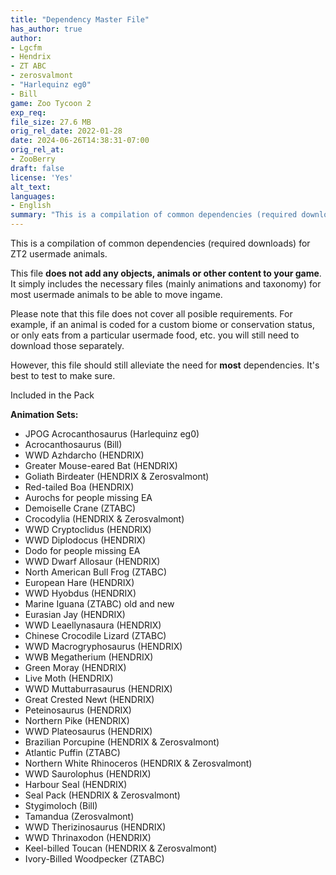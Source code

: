 ```yaml
---
title: "Dependency Master File"
has_author: true
author: 
- Lgcfm
- Hendrix
- ZT ABC
- zerosvalmont
- "Harlequinz eg0"
- Bill
game: Zoo Tycoon 2
exp_req:
file_size: 27.6 MB
orig_rel_date: 2022-01-28
date: 2024-06-26T14:38:31-07:00
orig_rel_at: 
- ZooBerry
draft: false
license: 'Yes'
alt_text: 
languages: 
- English
summary: "This is a compilation of common dependencies (required downloads) for ZT2 usermade animals."
---
```

This is a compilation of common dependencies (required downloads) for ZT2 usermade animals.

This file **does not add any objects, animals or other content to your game**. It simply includes the necessary files (mainly animations and taxonomy) for most usermade animals to be able to move ingame.

Please note that this file does not cover all posible requirements. For example, if an animal is coded for a custom biome or conservation status, or only eats from a particular usermade food, etc. you will still need to download those separately.

However, this file should still alleviate the need for **most** dependencies. It's best to test to make sure.

 
Included in the Pack 


**Animation Sets:**
- JPOG Acrocanthosaurus (Harlequinz eg0)
- Acrocanthosaurus (Bill)
- WWD Azhdarcho (HENDRIX)
- Greater Mouse-eared Bat (HENDRIX)
- Goliath Birdeater (HENDRIX & Zerosvalmont)
- Red-tailed Boa (HENDRIX)
- Aurochs for people missing EA
- Demoiselle Crane (ZTABC)
- Crocodylia (HENDRIX & Zerosvalmont)
- WWD Cryptoclidus (HENDRIX)
- WWD Diplodocus (HENDRIX)
- Dodo for people missing EA
- WWD Dwarf Allosaur (HENDRIX)
- North American Bull Frog (ZTABC)
- European Hare (HENDRIX)
- WWD Hyobdus (HENDRIX)
- Marine Iguana (ZTABC) old and new
- Eurasian Jay (HENDRIX)
- WWD Leaellynasaura (HENDRIX)
- Chinese Crocodile Lizard (ZTABC)
- WWD Macrogryphosaurus (HENDRIX)
- WWB Megatherium (HENDRIX)
- Green Moray (HENDRIX)
- Live Moth (HENDRIX)
- WWD Muttaburrasaurus (HENDRIX)
- Great Crested Newt (HENDRIX)
- Peteinosaurus (HENDRIX)
- Northern Pike (HENDRIX)
- WWD Plateosaurus (HENDRIX)
- Brazilian Porcupine (HENDRIX & Zerosvalmont)
- Atlantic Puffin (ZTABC)
- Northern White Rhinoceros (HENDRIX & Zerosvalmont)
- WWD Saurolophus (HENDRIX)
- Harbour Seal (HENDRIX)
- Seal Pack (HENDRIX & Zerosvalmont)
- Stygimoloch (Bill)
- Tamandua (Zerosvalmont)
- WWD Therizinosaurus (HENDRIX)
- WWD Thrinaxodon (HENDRIX)
- Keel-billed Toucan (HENDRIX & Zerosvalmont)
- Ivory-Billed Woodpecker (ZTABC)